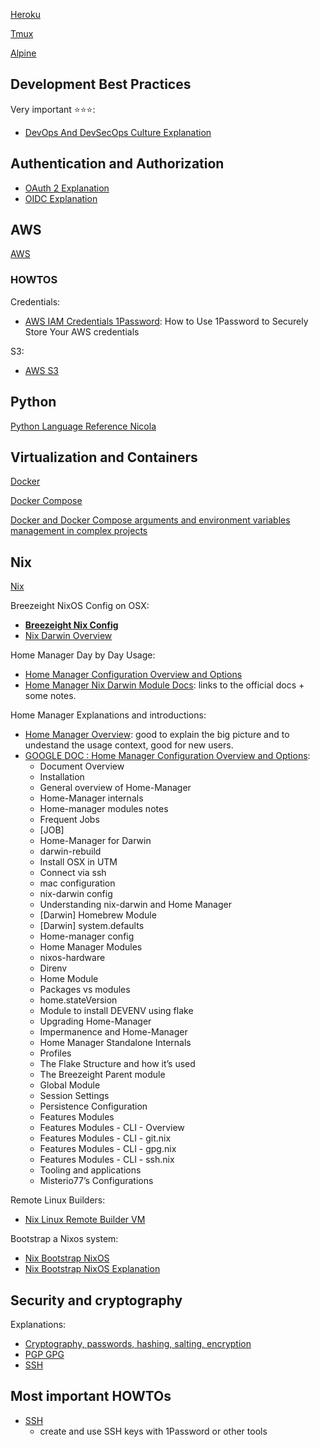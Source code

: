 

[Heroku](dev/heroku.md)

[Tmux](dev/tmux.md)

[Alpine](dev/alpine.md)


## Development Best Practices

Very important ⭐⭐⭐:

* [DevOps And DevSecOps Culture Explanation](dev/development_best_practices/devops_and_devsecops_culture_explanation.md)


## Authentication and Authorization

* [OAuth 2 Explanation](dev/authetication_and_authorization/oauth2-explanation.md)
* [OIDC Explanation](dev/authetication_and_authorization/oidc-protocol-explanation.md)

## AWS

[AWS](dev/aws.md)

### HOWTOS

Credentials:

* [AWS IAM Credentials 1Password](dev/aws/aws-howto-iam-credentials-1password.md): How to Use 1Password to Securely Store Your AWS credentials

S3:

* [AWS S3](dev/aws/aws-howto-s3-download-upload-files.md)


## Python

[Python Language Reference Nicola](dev/python-language-reference-nicola.md)

## Virtualization and Containers

[Docker](dev/docker.md)

[Docker Compose](dev/docker-compose.md)

[Docker and Docker Compose arguments and environment variables management in complex projects](dev/docker-and-docker-compose-arg-env-management-in-complex-project.md)

## Nix

[Nix](dev/nix/nix.md)

Breezeight NixOS Config on OSX:

* **[Breezeight Nix Config](dev/nix/nix-breezeight-config-osx-and-linux-overview.md)**
* [Nix Darwin Overview](dev/nix/nix-darwin-overview.md)

Home Manager Day by Day Usage:

* [Home Manager Configuration Overview and Options](dev/nix/nix-homemanager-configuration-overview-and-options.md)
* [Home Manager Nix Darwin Module Docs](dev/nix/nix-homemanager-nix-darwin-module-docs.md): links to the official docs + some notes.

Home Manager Explanations and introductions:

* [Home Manager Overview](dev/nix/nix-homemanager-overview-explanation.md): good to explain the big picture and to undestand the usage context, good for new users.
* [GOOGLE DOC : Home Manager Configuration Overview and Options](https://docs.google.com/document/d/1UN77X-g7uTlgCRNU03Tnw4ao74hmc1oUxqYR-4kH6SA/edit?tab=t.0): 
    * Document Overview
    * Installation
    * General overview of Home-Manager
    * Home-Manager internals
    * Home-manager modules notes
    * Frequent Jobs
    * [JOB]
    * Home-Manager for Darwin
    * darwin-rebuild
    * Install OSX in UTM
    * Connect via ssh
    * mac configuration
    * nix-darwin config
    * Understanding nix-darwin and Home Manager
    * [Darwin] Homebrew Module
    * [Darwin] system.defaults
    * Home-manager config
    * Home Manager Modules
    * nixos-hardware
    * Direnv
    * Home Module
    * Packages vs modules
    * home.stateVersion
    * Module to install DEVENV using flake
    * Upgrading Home-Manager
    * Impermanence and Home-Manager
    * Home Manager Standalone Internals
    * Profiles
    * The Flake Structure and how it’s used
    * The Breezeight Parent module
    * Global Module
    * Session Settings
    * Persistence Configuration
    * Features Modules
    * Features Modules - CLI - Overview
    * Features Modules - CLI - git.nix
    * Features Modules - CLI - gpg.nix
    * Features Modules - CLI - ssh.nix
    * Tooling and applications
    * Misterio77’s Configurations



Remote Linux Builders:

* [Nix Linux Remote Builder VM](dev/nix/nix-linux-remote-builder-vm-on-osx-howto.md)


Bootstrap a Nixos system:

* [Nix Bootstrap NixOS](dev/nix/nix-bootstrap-nixos-howto.md)
* [Nix Bootstrap NixOS Explanation](dev/nix/nix-bootstrap-nixos-explanation.md)

## Security and cryptography

Explanations:

* [Cryptography, passwords, hashing, salting, encryption](dev/cryptography-passwords-hashing-salting-encryption.md)
* [PGP GPG](dev/cryptography-pgp-gpg.md)
* [SSH](dev/cryptography-ssh.md)



## Most important HOWTOs

* [SSH](dev/cryptography-ssh-basic-howto.md)
  * create and use SSH keys with 1Password or other tools
